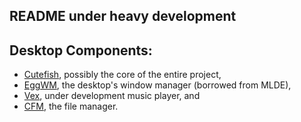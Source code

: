 ## README under heavy development
## Desktop Components:
- [Cutefish](https://github.com/cutefishos), possibly the core of the entire project,
- [EggWM](https://github.com/MoonLightDE/mlde.w.eggwm), the desktop's window manager (borrowed from MLDE),
- [Vex](https://github.com/cryojet/vexmp-qt5), under development music player, and
- [CFM](https://github.com/cutefishos/filemanager), the file manager.


<!--

**Here are some ideas to get you started:**

🙋‍♀️ A short introduction - what is your organization all about?
🌈 Contribution guidelines - how can the community get involved?
👩‍💻 Useful resources - where can the community find your docs? Is there anything else the community should know?
🍿 Fun facts - what does your team eat for breakfast?
🧙 Remember, you can do mighty things with the power of [Markdown](https://docs.github.com/github/writing-on-github/getting-started-with-writing-and-formatting-on-github/basic-writing-and-formatting-syntax)
-->
